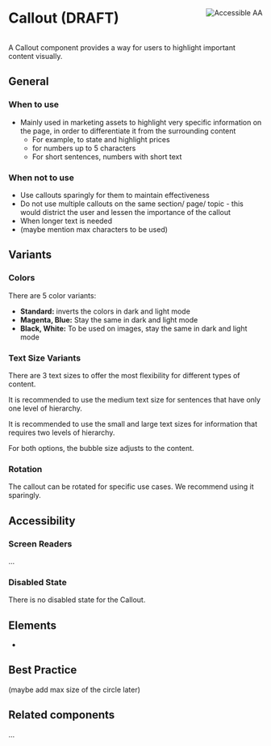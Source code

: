 <div style="display: inline-flex; align-items: center; justify-content: space-between; width: 100%;">
    <h1>Callout (DRAFT)</h1>
    <img src="assets/aa.png" alt="Accessible AA" />
</div>

A Callout component provides a way for users to highlight important content visually.

## General

### When to use

- Mainly used in marketing assets to highlight very specific information on the page, in order to differentiate it from the surrounding content
    - For example, to state and highlight prices
    - for numbers up to 5 characters
    - For short sentences, numbers with short text

### When not to use

- Use callouts sparingly for them to maintain effectiveness
- Do not use multiple callouts on the same section/ page/ topic - this would district the user and lessen the importance of the callout
- When longer text is needed
- (maybe mention max characters to be used)

## Variants

### Colors

There are 5 color variants:

- **Standard:** inverts the colors in dark and light mode
- **Magenta, Blue:** Stay the same in dark and light mode 
- **Black, White:** To be used on images, stay the same in dark and light mode

### Text Size Variants

There are 3 text sizes to offer the most flexibility for different types of content. 

It is recommended to use the medium text size for sentences that have only one level of hierarchy.

It is recommended to use the small and large text sizes for information that requires two levels of hierarchy. 

For both options, the bubble size adjusts to the content. 

### Rotation

The callout can be rotated for specific use cases. We recommend using it sparingly.

## Accessibility

### Screen Readers

…

### Disabled State

There is no disabled state for the Callout.

## Elements

-

## Best Practice

(maybe add max size of the circle later)

## Related components

…
